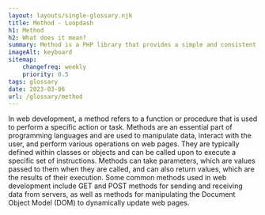 ```yaml
--- 
layout: layouts/single-glossary.njk
title: Method - Loopdash
h1: Method
h2: What does it mean?
summary: Method is a PHP library that provides a simple and consistent way to make HTTP requests and handle responses in WordPress.
imageAlt: keyboard
sitemap:
	changefreq: weekly
	priority: 0.5
tags: glossary
date: 2023-03-06
url: /glossary/method
---
```


In web development, a method refers to a function or procedure that is used to perform a specific action or task. Methods are an essential part of programming languages and are used to manipulate data, interact with the user, and perform various operations on web pages. They are typically defined within classes or objects and can be called upon to execute a specific set of instructions. Methods can take parameters, which are values passed to them when they are called, and can also return values, which are the results of their execution. Some common methods used in web development include GET and POST methods for sending and receiving data from servers, as well as methods for manipulating the Document Object Model (DOM) to dynamically update web pages.